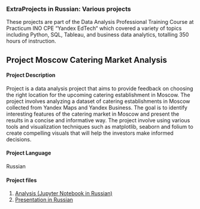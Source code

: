 ### ExtraProjects in Russian:  Various projects

These projects are part of the Data Analysis Professional Training Course at Practicum INO CPE “Yandex EdTech“ which covered a variety of topics including Python, SQL, Tableau, and business data analytics, totalling 350 hours of instruction.


## Project Moscow Catering Market Analysis

#### Project Description
Project is a data analysis project that aims to provide feedback on choosing the right location for the upcoming catering establishment in Moscow. 
The project involves analyzing a dataset of catering establishments in Moscow collected from Yandex Maps and Yandex Business. The goal is to identify interesting features of the catering market in Moscow and present the results in a concise and informative way. The project involve using various tools and visualization techniques such as matplotlib, seaborn and folium to create compelling visuals that will help the investors make informed decisions.

#### Project Language
Russian

#### Project files
01. [Analysis (Jupyter Notebook in Russian)](https://github.com/Zliubov/data_analyst_projects/blob/640a11df052116ea14a2042ff98ed69eb557ca2e/ExtraProjects/Moscow%20Catering%20Market%20Analysis.ipynb)
02. [Presentation in Russian](https://github.com/Zliubov/data_analyst_projects/blob/640a11df052116ea14a2042ff98ed69eb557ca2e/ExtraProjects/Moscow%20Catering%20Market%20Analysis%20Presentation.pdf)
